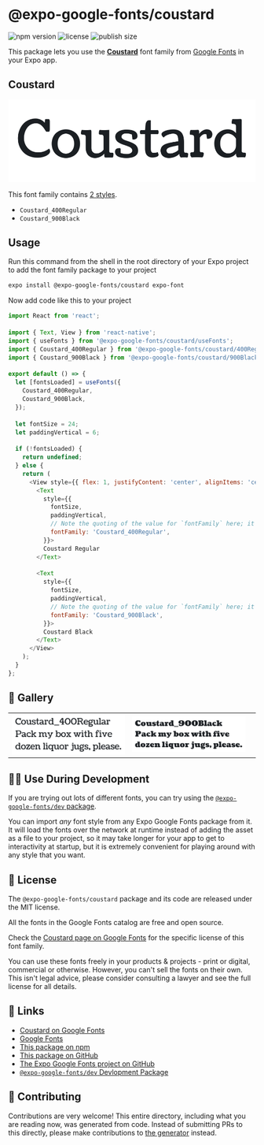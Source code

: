 # @expo-google-fonts/coustard

![npm version](https://flat.badgen.net/npm/v/@expo-google-fonts/coustard)
![license](https://flat.badgen.net/github/license/expo/google-fonts)
![publish size](https://flat.badgen.net/packagephobia/install/@expo-google-fonts/coustard)

This package lets you use the [**Coustard**](https://fonts.google.com/specimen/Coustard) font family from [Google Fonts](https://fonts.google.com/) in your Expo app.

## Coustard

![Coustard](./font-family.png)

This font family contains [2 styles](#-gallery).

- `Coustard_400Regular`
- `Coustard_900Black`

## Usage

Run this command from the shell in the root directory of your Expo project to add the font family package to your project
```sh
expo install @expo-google-fonts/coustard expo-font
```

Now add code like this to your project
```js
import React from 'react';

import { Text, View } from 'react-native';
import { useFonts } from '@expo-google-fonts/coustard/useFonts';
import { Coustard_400Regular } from '@expo-google-fonts/coustard/400Regular';
import { Coustard_900Black } from '@expo-google-fonts/coustard/900Black';

export default () => {
  let [fontsLoaded] = useFonts({
    Coustard_400Regular,
    Coustard_900Black,
  });

  let fontSize = 24;
  let paddingVertical = 6;

  if (!fontsLoaded) {
    return undefined;
  } else {
    return (
      <View style={{ flex: 1, justifyContent: 'center', alignItems: 'center' }}>
        <Text
          style={{
            fontSize,
            paddingVertical,
            // Note the quoting of the value for `fontFamily` here; it expects a string!
            fontFamily: 'Coustard_400Regular',
          }}>
          Coustard Regular
        </Text>

        <Text
          style={{
            fontSize,
            paddingVertical,
            // Note the quoting of the value for `fontFamily` here; it expects a string!
            fontFamily: 'Coustard_900Black',
          }}>
          Coustard Black
        </Text>
      </View>
    );
  }
};

```

## 🔡 Gallery


||||
|-|-|-|
|![Coustard_400Regular](.//400Regular/Coustard_400Regular.ttf.png)|![Coustard_900Black](.//900Black/Coustard_900Black.ttf.png)|||


## 👩‍💻 Use During Development

If you are trying out lots of different fonts, you can try using the [`@expo-google-fonts/dev` package](https://github.com/freeboub/google-fonts/tree/master/font-packages/dev#readme).

You can import *any* font style from any Expo Google Fonts package from it. It will load the fonts
over the network at runtime instead of adding the asset as a file to your project, so it may take longer
for your app to get to interactivity at startup, but it is extremely convenient
for playing around with any style that you want.

## 📖 License

The `@expo-google-fonts/coustard` package and its code are released under the MIT license.

All the fonts in the Google Fonts catalog are free and open source.

Check the [Coustard page on Google Fonts](https://fonts.google.com/specimen/Coustard) for the specific license of this font family.

You can use these fonts freely in your products & projects - print or digital, commercial or otherwise. However, you can't sell the fonts on their own. This isn't legal advice, please consider consulting a lawyer and see the full license for all details.

## 🔗 Links

- [Coustard on Google Fonts](https://fonts.google.com/specimen/Coustard)
- [Google Fonts](https://fonts.google.com/)
- [This package on npm](https://www.npmjs.com/package/@expo-google-fonts/coustard)
- [This package on GitHub](https://github.com/freeboub/google-fonts/tree/master/font-packages/coustard)
- [The Expo Google Fonts project on GitHub](https://github.com/freeboub/google-fonts)
- [`@expo-google-fonts/dev` Devlopment Package](https://github.com/freeboub/google-fonts/tree/master/font-packages/dev)

## 🤝 Contributing

Contributions are very welcome! This entire directory, including what you are reading now, was generated from code. Instead of submitting PRs to this directly, please make contributions to [the generator](https://github.com/freeboub/google-fonts/tree/master/packages/generator) instead.
